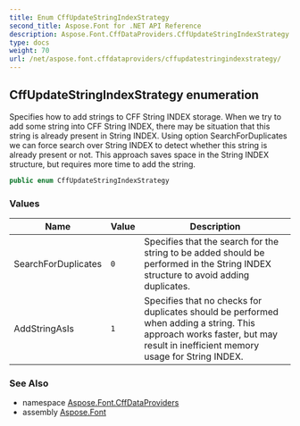 ```yaml
---
title: Enum CffUpdateStringIndexStrategy
second_title: Aspose.Font for .NET API Reference
description: Aspose.Font.CffDataProviders.CffUpdateStringIndexStrategy enum. Specifies how to add strings to CFF String INDEX storage. When we try to add some string into CFF String INDEX there may be situation that this string is already present in String INDEX. Using option SearchForDuplicates we can force search over String INDEX to detect whether this string is already present or not. This approach saves space in the String INDEX structure but requires more time to add the string
type: docs
weight: 70
url: /net/aspose.font.cffdataproviders/cffupdatestringindexstrategy/
---
```

## CffUpdateStringIndexStrategy enumeration

Specifies how to add strings to CFF String INDEX storage. When we try to add some string into CFF String INDEX, there may be situation that this string is already present in String INDEX. Using option SearchForDuplicates we can force search over String INDEX to detect whether this string is already present or not. This approach saves space in the String INDEX structure, but requires more time to add the string.

```csharp
public enum CffUpdateStringIndexStrategy
```

### Values

| Name | Value | Description |
| --- | --- | --- |
| SearchForDuplicates | `0` | Specifies that the search for the string to be added should be performed in the String INDEX structure to avoid adding duplicates. |
| AddStringAsIs | `1` | Specifies that no checks for duplicates should be performed when adding a string. This approach works faster, but may result in inefficient memory usage for String INDEX. |

### See Also

* namespace [Aspose.Font.CffDataProviders](../../aspose.font.cffdataproviders/)
* assembly [Aspose.Font](../../)


